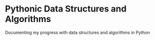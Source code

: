 # Pythonic Data Structures and Algorithms

Documenting my progress with data structures and algorithms in Python
